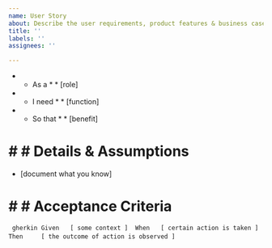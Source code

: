 ```yaml
---
name: User Story
about: Describe the user requirements, product features & business case / value
title: ''
labels: ''
assignees: ''

---
```


* * As a * *   [role]
* * I need * *   [function]
* * So that * *      [benefit]

# # # Details & Assumptions
* [document what you know]

# # # Acceptance Criteria

` ` ` gherkin
Given   [ some context ] 
When   [ certain action is taken ] 
Then     [ the outcome of action is observed ] 
` ` `
